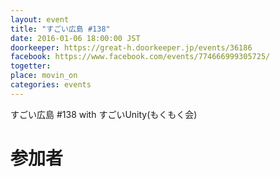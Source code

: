 ```yaml
---
layout: event
title: "すごい広島 #138"
date: 2016-01-06 18:00:00 JST
doorkeeper: https://great-h.doorkeeper.jp/events/36186
facebook: https://www.facebook.com/events/774666999305725/
togetter:
place: movin_on
categories: events
---
```


すごい広島 #138 with すごいUnity(もくもく会)

# 参加者
